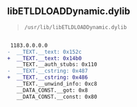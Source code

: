 ## libETLDLOADDynamic.dylib

> `/usr/lib/libETLDLOADDynamic.dylib`

```diff

 1183.0.0.0.0
-  __TEXT.__text: 0x152c
+  __TEXT.__text: 0x14b0
   __TEXT.__auth_stubs: 0x110
-  __TEXT.__cstring: 0x487
+  __TEXT.__cstring: 0x486
   __TEXT.__unwind_info: 0xc8
   __DATA_CONST.__got: 0x8
   __DATA_CONST.__const: 0x80

```
